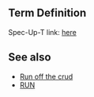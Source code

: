 ## Term Definition

Spec-Up-T link: <a href='https://weboftrust.github.io/WOT-terms/docs/glossary/best-available-data-acceptance-mechanism'>here</a>

## See also
- [Run off the crud](run-off-the-crud)
- [RUN](read-update-nullify)